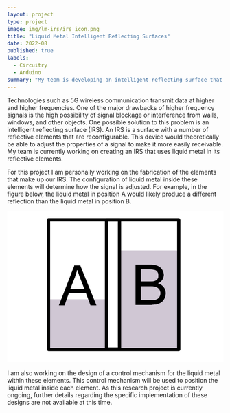 ```yaml
---
layout: project
type: project
image: img/lm-irs/irs_icon.png
title: "Liquid Metal Intelligent Reflecting Surfaces"
date: 2022-08
published: true
labels:
  - Circuitry
  - Arduino
summary: "My team is developing an intelligent reflecting surface that uses liquid metal. I am working on this project for the class EE 496 as part of the Liquid-Metal Electronics Vertically Integrated Projects (VIP) team. "
---
```


Technologies such as 5G wireless communication transmit data at higher and higher frequencies. One of the major drawbacks of higher frequency signals is the high possibility of signal blockage or interference from walls, windows, and other objects. One possible solution to this problem is an intelligent reflecting surface (IRS). An IRS is a surface with a number of reflective elements that are reconfigurable. This device would theoretically be able to adjust the properties of a signal to make it more easily receivable. My team is currently working on creating an IRS that uses liquid metal in its reflective elements. 

For this project I am personally working on the fabrication of the elements that make up our IRS. The configuration of liquid metal inside these elements will determine how the signal is adjusted. For example, in the figure below, the liquid metal in position A would likely produce a different reflection than the liquid metal in position B. 

<img class="img-fluid" src="../img/lm-irs/irs_des.png">

I am also working on the design of a control mechanism for the liquid metal within these elements. This control mechanism will be used to position the liquid metal inside each element. As this research project is currently ongoing, further details regarding the specific implementation of these designs are not available at this time. 
